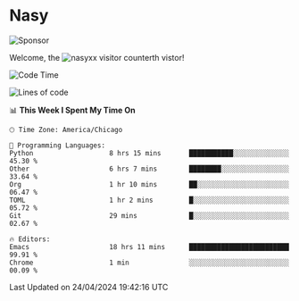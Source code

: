 # Nasy

<!--
<p align="center">
<img height="200" src="https://github-readme-stats.vercel.app/api?username=nasyxx&count_private=true&show_icons=true&theme=dracula&include_all_commits=true"/>
<img height="200" src="https://github-readme-stats.vercel.app/api/top-langs/?username=nasyxx&theme=dracula&hide=html,jupyter+notebook&count_private=true&show_icons=true"/>
</p>

  
----------------
-->

![Sponsor](https://img.shields.io/static/v1.svg?label=Sponsor&message=%E2%9D%A4&logo=GitHub&style=flat&color=pink)
 
Welcome, the ![nasyxx visitor counter](https://count.getloli.com/get/@nasyxx?theme=rule34)th vistor!
 
<!--START_SECTION:waka-->
![Code Time](http://img.shields.io/badge/Code%20Time-4%2C408%20hrs%2021%20mins-blue)

![Lines of code](https://img.shields.io/badge/From%20Hello%20World%20I%27ve%20Written-6.3%20million%20lines%20of%20code-blue)

📊 **This Week I Spent My Time On** 

```text
🕑︎ Time Zone: America/Chicago

💬 Programming Languages: 
Python                   8 hrs 15 mins       ███████████░░░░░░░░░░░░░░   45.30 % 
Other                    6 hrs 7 mins        ████████░░░░░░░░░░░░░░░░░   33.64 % 
Org                      1 hr 10 mins        ██░░░░░░░░░░░░░░░░░░░░░░░   06.47 % 
TOML                     1 hr 2 mins         █░░░░░░░░░░░░░░░░░░░░░░░░   05.72 % 
Git                      29 mins             █░░░░░░░░░░░░░░░░░░░░░░░░   02.67 % 

🔥 Editors: 
Emacs                    18 hrs 11 mins      █████████████████████████   99.91 % 
Chrome                   1 min               ░░░░░░░░░░░░░░░░░░░░░░░░░   00.09 % 
```


 Last Updated on 24/04/2024 19:42:16 UTC
<!--END_SECTION:waka-->

<!-- ![visitors](https://visitor-badge.laobi.icu/badge?page_id=nasyxx.nasyxx) -->
